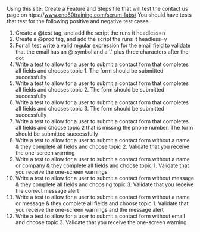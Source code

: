 Using this site:
Create a Feature and Steps file that will test the contact us page on htps://www.one80training.com/scrum-labs/
You should have tests that test for the following positive and negative test cases.

1) Create a @test tag, and add the script the runs it headless=n
2) Create a @prod tag, and add the script the runs it headless=y
3) For all test write a valid regular expression for the email field to validate that the email has an @ symbol and a '.' plus three characters after the dot
4) Write a test to allow for a user to submit a contact form that completes all fields and chooses topic 1.  The form should be submitted successfully
5) Write a test to allow for a user to submit a contact form that completes all fields and chooses topic 2.  The form should be submitted successfully
6) Write a test to allow for a user to submit a contact form that completes all fields and chooses topic 3.  The form should be submitted successfully
7) Write a test to allow for a user to submit a contact form that completes all fields and choose topic 2 that is missing the phone number.  The form should be submitted successfully
8) Write a test to allow for a user to submit a contact form without a name & they complete all fields and choose topic 2.  Validate that you receive the one-screen warning
9) Write a test to allow for a user to submit a contact form without a name or company & they complete all fields and choose topic 1.  Validate that you receive the one-screen warnings
10) Write a test to allow for a user to submit a contact form without message & they complete all fields and choosing topic 3.  Validate that you receive the correct message alert
11) Write a test to allow for a user to submit a contact form without a name or message & they complete all fields and choose topic 1.  Validate that you receive the one-screen warnings and the message alert
12) Write a test to allow for a user to submit a contact form without email and choose topic 3.  Validate that you receive the one-screen warning
